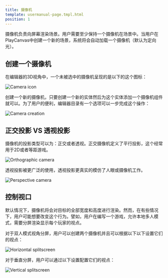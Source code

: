 ```yaml
---
title: 摄像机
template: usermanual-page.tmpl.html
position: 1
---
```


摄像机负责向屏幕渲染场景。用户需要至少保持一个摄像机在场景中。当用户在PlayCanvas中创建一个新的场景，系统将会自动加载一个摄像机（默认为定向光）。

## 创建一个摄像机

在编辑器的3D视角中，一个未被选中的摄像机呈现的是以下的这个图标：

![Camera icon][1]

创建一个新的摄像机，只要创建一个新的实体然后为这个实体添加一个摄像机组件就可以。为了用户的便利，编辑器目录有一个选项可以一步完成这个操作：

![Camera creation][2]

## 正交投影 VS 透视投影

摄像机的投影类型可以为：正交或者透视。正交摄像机定义了平行投影，这个经常用于2D或者等距游戏。

![Orthographic camera][3]

透视投影被更广泛的使用，透视投影更真实的模仿了人眼或摄像机工作。

![Perspective camera][4]

## 控制视口

默认情况下，摄像机将会对目标的全部宽度和高度进行渲染。然而，在有些情况下，用户可能想要改变这个行为。譬如，用户在编写一个游戏，允许本地多人模式，需要分屏渲染显示每个玩家的视点。

对于双人模式视角分屏，用户可以创建两个摄像机并且可以根据以下以下设置它们的视点：

![Horizontal splitscreen][5]

对于垂直分屏，用户可以通过以下设置配置它们的视点：

![Vertical splitscreen][6]

[1]: /images/user-manual/graphics/cameras/camera_icon.png
[2]: /images/user-manual/graphics/cameras/camera_create.png
[3]: /images/user-manual/graphics/cameras/camera_orthographic.png
[4]: /images/user-manual/graphics/cameras/camera_perspective.png
[5]: /images/user-manual/graphics/cameras/camera_horizontal_splitscreen.png
[6]: /images/user-manual/graphics/cameras/camera_vertical_splitscreen.png

